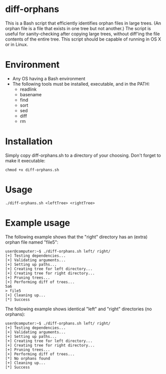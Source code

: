 diff-orphans
============

This is a Bash script that efficiently identifies orphan files in large trees.  (An orphan file is a file that exists in one tree but not another.)  The script is useful for sanity-checking after copying large trees, without diff'ing the file contents of the entire tree.  This script should be capable of running in OS X or in Linux.


# Environment
* Any OS having a Bash environment
* The following tools must be installed, executable, and in the PATH:
    * readlink
    * basename
    * find
    * sort
    * sed
    * diff
    * rm


# Installation
Simply copy diff-orphans.sh to a directory of your choosing.  Don't forget to make it executable:

    chmod +x diff-orphans.sh


# Usage
```
./diff-orphans.sh <leftTree> <rightTree>
```

# Example usage
The following example shows that the "right" directory has an (extra) orphan file named "file5":
```
user@computer:~$ ./diff-orphans.sh left/ right/
[+] Testing dependencies...
[+] Validating arguments...
[+] Setting up paths...
[+] Creating tree for left directory...
[+] Creating tree for right directory...
[+] Pruning trees...
[+] Performing diff of trees...
5a6
> file5
[+] Cleaning up...
[*] Success
```

The following example shows identical "left" and "right" directories (no orphans):
```
user@computer:~$ ./diff-orphans.sh left/ right/
[+] Testing dependencies...
[+] Validating arguments...
[+] Setting up paths...
[+] Creating tree for left directory...
[+] Creating tree for right directory...
[+] Pruning trees...
[+] Performing diff of trees...
[*] No orphans found
[+] Cleaning up...
[*] Success
```

